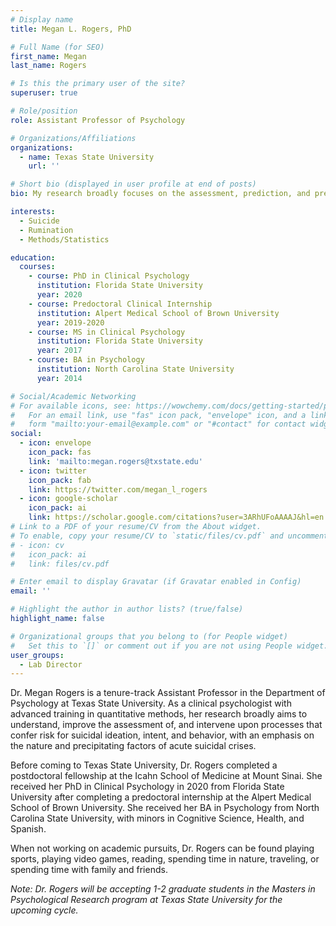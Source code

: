 ```yaml
---
# Display name
title: Megan L. Rogers, PhD

# Full Name (for SEO)
first_name: Megan
last_name: Rogers

# Is this the primary user of the site?
superuser: true

# Role/position
role: Assistant Professor of Psychology

# Organizations/Affiliations
organizations:
  - name: Texas State University
    url: ''

# Short bio (displayed in user profile at end of posts)
bio: My research broadly focuses on the assessment, prediction, and prevention of suicidal thoughts and behaviors, with an emphasis on short-term risk and acute suicidal crises.

interests:
  - Suicide
  - Rumination
  - Methods/Statistics

education:
  courses:
    - course: PhD in Clinical Psychology
      institution: Florida State University
      year: 2020
    - course: Predoctoral Clinical Internship
      institution: Alpert Medical School of Brown University
      year: 2019-2020
    - course: MS in Clinical Psychology
      institution: Florida State University
      year: 2017
    - course: BA in Psychology
      institution: North Carolina State University
      year: 2014

# Social/Academic Networking
# For available icons, see: https://wowchemy.com/docs/getting-started/page-builder/#icons
#   For an email link, use "fas" icon pack, "envelope" icon, and a link in the
#   form "mailto:your-email@example.com" or "#contact" for contact widget.
social:
  - icon: envelope
    icon_pack: fas
    link: 'mailto:megan.rogers@txstate.edu'
  - icon: twitter
    icon_pack: fab
    link: https://twitter.com/megan_l_rogers
  - icon: google-scholar
    icon_pack: ai
    link: https://scholar.google.com/citations?user=3ARhUFoAAAAJ&hl=en
# Link to a PDF of your resume/CV from the About widget.
# To enable, copy your resume/CV to `static/files/cv.pdf` and uncomment the lines below.
# - icon: cv
#   icon_pack: ai
#   link: files/cv.pdf

# Enter email to display Gravatar (if Gravatar enabled in Config)
email: ''

# Highlight the author in author lists? (true/false)
highlight_name: false

# Organizational groups that you belong to (for People widget)
#   Set this to `[]` or comment out if you are not using People widget.
user_groups:
  - Lab Director
---
```


Dr. Megan Rogers is a tenure-track Assistant Professor in the Department of Psychology at Texas State University. As a clinical psychologist with advanced training in quantitative methods, her research broadly aims to understand, improve the assessment of, and intervene upon processes that confer risk for suicidal ideation, intent, and behavior, with an emphasis on the nature and precipitating factors of acute suicidal crises.

Before coming to Texas State University, Dr. Rogers completed a postdoctoral fellowship at the Icahn School of Medicine at Mount Sinai. She received her PhD in Clinical Psychology in 2020 from Florida State University after completing a predoctoral internship at the Alpert Medical School of Brown University. She received her BA in Psychology from North Carolina State University, with minors in Cognitive Science, Health, and Spanish.

When not working on academic pursuits, Dr. Rogers can be found playing sports, playing video games, reading, spending time in nature, traveling, or spending time with family and friends.

<i>Note: Dr. Rogers will be accepting 1-2 graduate students in the Masters in Psychological Research program at Texas State University for the upcoming cycle.</i>